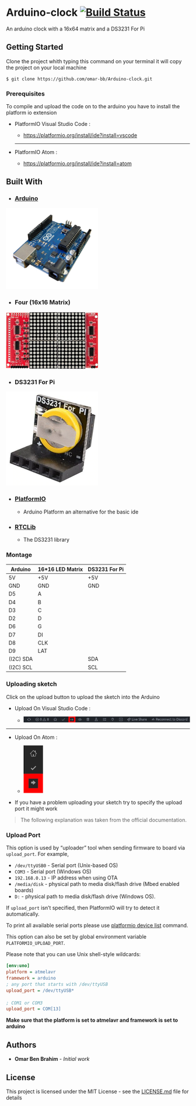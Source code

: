 # Arduino-clock [![Build Status](https://travis-ci.org/omar-bb/Arduino-clock.svg?branch=master)](https://travis-ci.org/github/omar-bb/Arduino-clock)

An arduino clock with a 16x64 matrix and a DS3231 For Pi

## Getting Started

Clone the project whith typing this command on your terminal it will copy the project on your local machine

```
$ git clone https://github.com/omar-bb/Arduino-clock.git
```

### Prerequisites

To compile and upload the code on to the arduino you have to install the platform io extension

* PlatformIO Visual Studio Code :
    - https://platformio.org/install/ide?install=vscode

    <hr>

* PlatformIO Atom :
    - https://platformio.org/install/ide?install=atom

## Built With

* ### [Arduino](https://www.arduino.cc/)

<img src="static/Arduino.png" width=50%>

* ### Four (16x16 Matrix)

<img src="static/Matrix.jpg" width=50%>

* ### DS3231 For Pi

<img src="static/DS3231.webp" width=50%>

* ### [PlatformIO](https://platformio.org/)
    - Arduino Platform an alternative for the basic ide 

* ### [RTCLib](https://github.com/adafruit/RTClib)
    - The DS3231 library

### Montage

| Arduino   | 16*16 LED Matrix | DS3231 For Pi |
|-----------|------------------|---------------|
| 5V        | +5V              | +5V           |
| GND       | GND              | GND           |
| D5        | A                |               |
| D4        | B                |               |
| D3        | C                |               |
| D2        | D                |               |
| D6        | G                |               |
| D7        | DI               |               |
| D8        | CLK              |               |
| D9        | LAT              |               |
| (I2C) SDA |                  | SDA           |
| (I2C) SCL |                  | SCL           |

### Uploading sketch

Click on the upload button to upload the sketch into the Arduino

* Upload On Visual Studio Code :

    - <img src="static/Step 1.png">

<hr>

* Upload On Atom :

    - <img src="static/Step 1 (Atom).png">

* If you have a problem uploading your sketch try to specify the upload port it might work

> The following explanation was taken from the official documentation.

<h3>Upload Port</h3>

This option is used by “uploader” tool when sending firmware to board via `upload_port`. For example,

* `/dev/ttyUSB0` - Serial port (Unix-based OS)
* `COM3` - Serial port (Windows OS)
* `192.168.0.13` - IP address when using OTA
* `/media/disk` - physical path to media disk/flash drive (Mbed enabled boards)
* `D:` - physical path to media disk/flash drive (Windows OS).

If `upload_port` isn’t specified, then PlatformIO will try to detect it automatically.

To print all available serial ports please use [platformio device list](https://docs.platformio.org/en/latest/core/userguide/device/cmd_list.html#cmd-device-list) command.

This option can also be set by global environment variable `PLATFORMIO_UPLOAD_PORT`.

Please note that you can use Unix shell-style wildcards:

```ini
[env:uno]
platform = atmelavr
framework = arduino
; any port that starts with /dev/ttyUSB
upload_port = /dev/ttyUSB*

; COM1 or COM3
upload_port = COM[13]
```

**Make sure that the platform is set to atmelavr and framework is set to arduino**

<h2>Authors</h2>

* **Omar Ben Brahim** - *Initial work*

## License

This project is licensed under the MIT License - see the [LICENSE.md](LICENSE.md) file for details